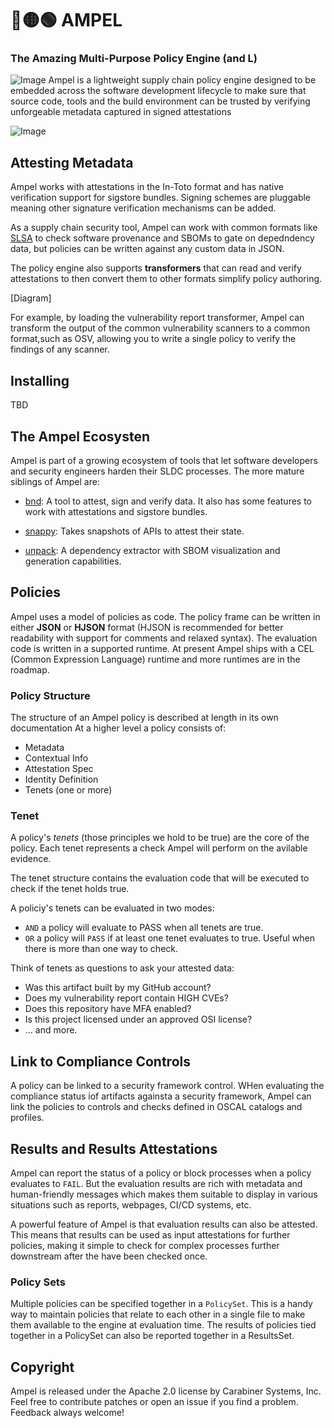 # 🔴🟡🟢 AMPEL

### The Amazing Multi-Purpose Policy Engine (and L)
![Image](https://github.com/user-attachments/assets/95d714a4-2401-4c33-a978-1016d5a961f6)
Ampel is a lightweight supply chain policy engine designed to be embedded
across the software development lifecycle to make sure that source code,
tools and the build environment can be trusted by verifying unforgeable
metadata captured in signed attestations

![Image](https://github.com/user-attachments/assets/c3794605-ff84-48dd-be3f-ccefd702f301)

## Attesting Metadata

Ampel works with attestations in the In-Toto format and has native verification
support for sigstore bundles. Signing schemes are pluggable meaning other
signature verification mechanisms can be added.

As a supply chain security tool, Ampel can work with common formats like 
[SLSA](https://slsa.dev) to check software provenance and SBOMs to gate on depedndency data, but policies can be written against any custom data in JSON.

The policy engine also supports __transformers__ that can read and verify attestations to then convert them to other formats simplify policy
authoring.

[Diagram]

For example, by loading the vulnerability report transformer, Ampel
can transform the output of the common vulnerability scanners to a common format,such as OSV, allowing you to write a single policy to verify the findings of any scanner.

## Installing

TBD

## The Ampel Ecosysten

Ampel is part of a growing ecosystem of tools that let software developers and
security engineers harden their SLDC processes. The more mature siblings of 
Ampel are:

- [bnd](https://github.com/carabiner-dev/bnd): A tool to attest, sign and verify 
data. It also has some features to work with attestations and sigstore bundles.

- [snappy](https://github.com/carabiner-dev/snappy): Takes snapshots of APIs to
attest their state.

- [unpack](https://github.com/carabiner-dev/unpack): A dependency extractor with
SBOM visualization and generation capabilities.

## Policies

Ampel uses a model of policies as code. The policy frame can be written in either
**JSON** or **HJSON** format (HJSON is recommended for better readability with
support for comments and relaxed syntax). The evaluation code is written in a
supported runtime. At present Ampel ships with a CEL (Common Expression Language)
runtime and more runtimes are in the roadmap.

### Policy Structure

The structure of an Ampel policy is described at length in its own documentation
At a higher level a policy consists of:

- Metadata
- Contextual Info
- Attestation Spec
- Identity Definition
- Tenets (one or more)

### Tenet

A policy's _tenets_ (those principles we hold to be true) are the core of the
policy. Each tenet represents a check Ampel will perform on the avilable evidence.

The tenet structure contains the evaluation code that will be executed to check
if the tenet holds true.

A policiy's tenets can be evaluated in two modes:

- `AND` a policy will evaluate to PASS when all tenets are true.
- `OR` a policy will `PASS` if at least one tenet evaluates to true. Useful when 
there is more than one way to check.

Think of tenets as questions to ask your attested data:

- Was this artifact built by my GitHub account?
- Does my vulnerability report contain HIGH CVEs?
- Does this repository have MFA enabled?
- Is this project licensed under an approved OSI license?
- ... and more.

## Link to Compliance Controls

A policy can be linked to a security framework control. WHen evaluating the 
compliance status iof artifacts againsta a security framework, Ampel can 
link the policies to controls and checks defined in OSCAL catalogs and profiles.

## Results and Results Attestations

Ampel can report the status of a policy or block processes when a policy evaluates
to `FAIL`. But the evaluation results are rich with metadata and human-friendly
messages which makes them suitable to display in various situations such as reports,
webpages, CI/CD systems, etc.

A powerful feature of Ampel is that evaluation results can also be attested.
This means that results can be used as input attestations for further policies,
making it simple to check for complex processes further downstream after the
have been checked once.

### Policy Sets

Multiple policies can be specified together in a `PolicySet`. This is a handy way 
to maintain policies that relate to each other in a single file to make them
available to the engine at evaluation time. The results of policies tied together
in a PolicySet can also be reported together in a ResultsSet.

## Copyright

Ampel is released under the Apache 2.0 license by Carabiner Systems, Inc. Feel
free to contribute patches or open an issue if you find a problem. Feedback 
always welcome!



